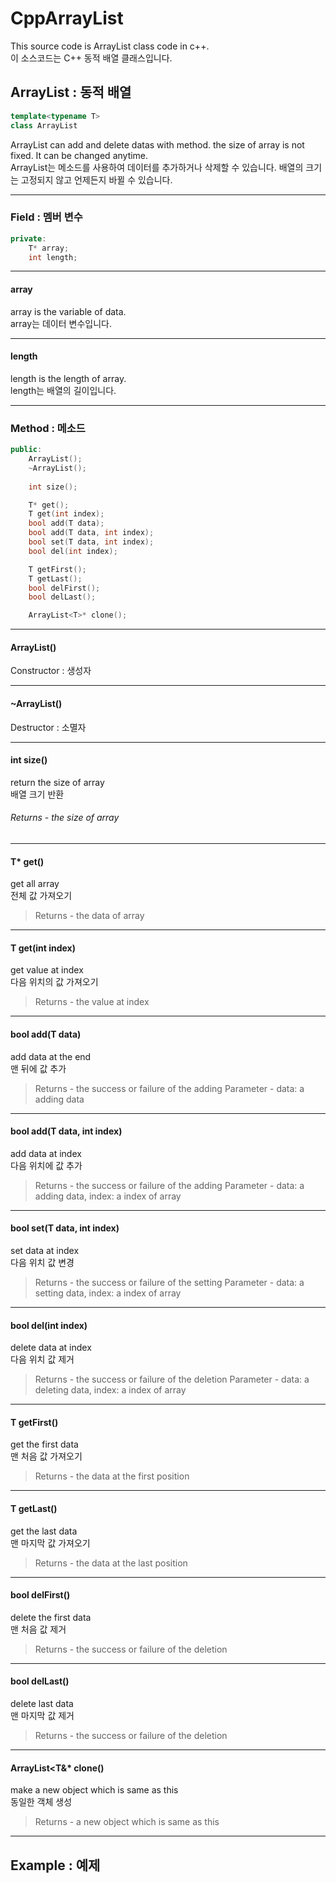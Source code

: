# CppArrayList
 This source code is ArrayList class code in c++.    
 이 소스코드는 C++ 동적 배열 클래스입니다.

## ArrayList : 동적 배열
``` C++
template<typename T>
class ArrayList
```
 ArrayList can add and delete datas with method. the size of array is not fixed. It can be changed anytime.   
 ArrayList는 메소드를 사용하여 데이터를 추가하거나 삭제할 수 있습니다. 배열의 크기는 고정되지 않고 언제든지 바뀔 수 있습니다.

***********
### Field : 멤버 변수
``` C++
private:
	T* array;
	int length;
```
-----------
#### array
 array is the variable of data.    
 array는 데이터 변수입니다.
 
-----------
#### length
 length is the length of array.    
 length는 배열의 길이입니다.
 
***********
### Method : 메소드
``` C++
public:
	ArrayList();
	~ArrayList();
  
	int size();

	T* get();
	T get(int index);
	bool add(T data);
	bool add(T data, int index);
	bool set(T data, int index);
	bool del(int index);

	T getFirst();
	T getLast();
	bool delFirst();
	bool delLast();

	ArrayList<T>* clone();
```
-----------
#### ArrayList()
Constructor : 생성자

-----------
#### ~ArrayList()
Destructor : 소멸자

-----------
#### int size()
return the size of array    
배열 크기 반환   
###### Returns - the size of array

-----------
#### T* get()
get all array    
전체 값 가져오기    
> Returns - the data of array

-----------
#### T get(int index)
get value at index    
다음 위치의 값 가져오기     
> Returns - the value at index

-----------
#### bool add(T data)
add data at the end    
맨 뒤에 값 추가    
> Returns - the success or failure of the adding
> Parameter - data: a adding data

-----------
#### bool add(T data, int index)
add data at index    
다음 위치에 값 추가    
> Returns - the success or failure of the adding
> Parameter - data: a adding data, index: a index of array

-----------
#### bool set(T data, int index)
set data at index    
다음 위치 값 변경    
> Returns - the success or failure of the setting
> Parameter - data: a setting data, index: a index of array

-----------
#### bool del(int index)
delete data at index     
다음 위치 값 제거     
> Returns - the success or failure of the deletion
> Parameter - data: a deleting data, index: a index of array

-----------
#### T getFirst()
get the first data    
맨 처음 값 가져오기    
> Returns - the data at the first position

-----------
#### T getLast()
get the last data    
맨 마지막 값 가져오기    
> Returns - the data at the last position

-----------
#### bool delFirst()
delete the first data    
맨 처음 값 제거    
> Returns - the success or failure of the deletion

-----------
#### bool delLast()
delete last data    
맨 마지막 값 제거    
> Returns - the success or failure of the deletion

-----------
#### ArrayList&lt;T&amp;&#42; clone()
make a new object which is same as this     
동일한 객체 생성    	
> Returns - a new object which is same as this 

***********
## Example : 예제
